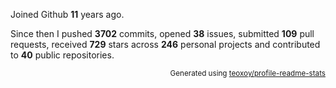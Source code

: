 Joined Github **11** years ago.

Since then I pushed **3702** commits, opened **38** issues, submitted **109** pull requests, received **729** stars across **246** personal projects and contributed to **40** public repositories.

<p align="right"><sub>Generated using <a href="https://github.com/marketplace/actions/profile-readme-stats">teoxoy/profile-readme-stats</a></sub></p>
